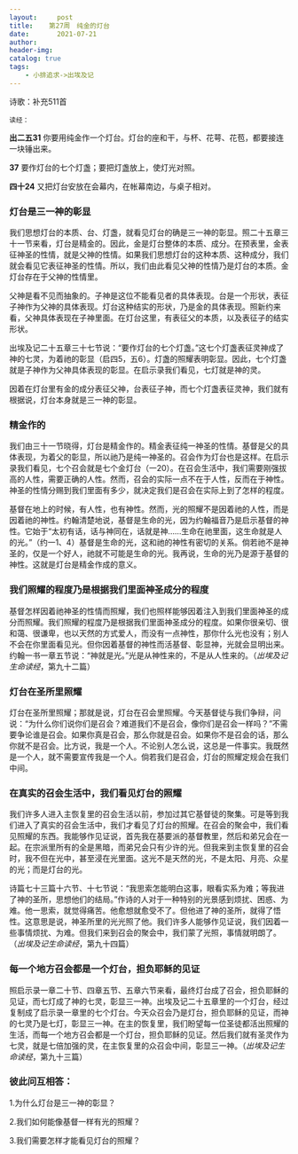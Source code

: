 ```yaml
---
layout:     post
title:    第27周　纯金的灯台
date:       2021-07-21
author:     
header-img: 
catalog: true
tags:
    - 小排追求->出埃及记
---
```


诗歌：补充511首

`读经：`

**出二五31**	你要用纯金作一个灯台。灯台的座和干，与杯、花萼、花苞，都要接连一块锤出来。

**37**	要作灯台的七个灯盏；要把灯盏放上，使灯光对照。

**四十24**	又把灯台安放在会幕内，在帐幕南边，与桌子相对。

### **灯台是三一神的彰显**

我们思想灯台的本质、台、灯盏，就看见灯台的确是三一神的彰显。照二十五章三十一节来看，灯台是精金的。因此，金是灯台整体的本质、成分。在预表里，金表征神圣的性情，就是父神的性情。如果我们思想灯台的这种本质、这种成分，我们就会看见它表征神圣的性情。所以，我们由此看见父神的性情乃是灯台的本质。金灯台存在于父神的性情里。

父神是看不见而抽象的。子神是这位不能看见者的具体表现。台是一个形状，表征子神作为父神的具体表现。灯台这种结实的形状，乃是金的具体表现。照新约来看，父神具体表现在子神里面。在灯台这里，有表征父的本质，以及表征子的结实形状。

出埃及记二十五章三十七节说：“要作灯台的七个灯盏。”这七个灯盏表征灵神成了神的七灵，为着祂的彰显（启四5，五6）。灯盏的照耀表明彰显。因此，七个灯盏就是子神作为父神具体表现的彰显。在启示录我们看见，七灯就是神的灵。

因着在灯台里有金的成分表征父神，台表征子神，而七个灯盏表征灵神，我们就有根据说，灯台本身就是三一神的彰显。

### **精金作的**

我们由三十一节晓得，灯台是精金作的。精金表征纯一神圣的性情。基督是父的具体表现，为着父的彰显，所以祂乃是纯一神圣的。召会作为灯台也是这样。在启示录我们看见，七个召会就是七个金灯台（一20）。在召会生活中，我们需要刚强拔高的人性，需要正确的人性。然而，召会的实际一点不在于人性，反而在于神性。神圣的性情分赐到我们里面有多少，就决定我们是召会在实际上到了怎样的程度。

基督在地上的时候，有人性，也有神性。然而，光的照耀不是因着祂的人性，而是因着祂的神性。约翰清楚地说，基督是生命的光，因为约翰福音乃是启示基督的神性。它始于“太初有话，话与神同在，话就是神……生命在祂里面，这生命就是人的光。”（约一1、4）基督是生命的光，这和祂的神性有密切的关系。倘若祂不是神圣的，仅是一个好人，祂就不可能是生命的光。我再说，生命的光乃是源于基督的神性。这就是灯台是精金作成的意义。

### **我们照耀的程度乃是根据我们里面神圣成分的程度**

基督怎样因着祂神圣的性情而照耀，我们也照样能够因着注入到我们里面神圣的成分而照耀。我们照耀的程度乃是根据我们里面神圣成分的程度。如果你很亲切、很和蔼、很谦卑，也以天然的方式爱人，而没有一点神性，那你什么光也没有；别人不会在你里面看见光。但你因着基督的神性而活基督、彰显神，光就会显明出来。约翰一书一章五节说：“神就是光。”光是从神性来的，不是从人性来的。（*出埃及记生命读经*，第九十二篇）

### **灯台在圣所里照耀**

灯台在圣所里照耀；那就是说，灯台在召会里照耀。今天基督徒与我们争辩，问说：“为什么你们说你们是召会？难道我们不是召会，像你们是召会一样吗？”不需要争论谁是召会。如果你真是召会，那么你就是召会。如果你不是召会的话，那么你就不是召会。比方说，我是一个人。不论别人怎么说，这总是一件事实。我既然是一个人，就不需要宣传我是一个人。倘若我们是召会，灯台的照耀定规会在我们中间。

### **在真实的召会生活中，我们看见灯台的照耀**

我们许多人进入主恢复里的召会生活以前，参加过其它基督徒的聚集。可是等到我们进入了真实的召会生活中，我们才看见了灯台的照耀。在召会的聚会中，我们看见照耀的东西。我能够作见证说，首先我在基要派的基督教里，然后和弟兄会在一起。在宗派里所有的全是黑暗，而弟兄会只有少许的光。但我来到主恢复里的召会时，我不但在光中，甚至浸在光里面。这光不是天然的光，不是太阳、月亮、众星的光；而是灯台的光。

诗篇七十三篇十六节、十七节说：“我思索怎能明白这事，眼看实系为难；等我进了神的圣所，思想他们的结局。”作诗的人对于一种特别的光景感到烦扰、困惑、为难。他一思索，就觉得痛苦。他愈想就愈受不了。但他进了神的圣所，就得了悟性。这意思是说，神圣所里的光光照了他。我们许多人能够作见证说，我们因着一些事情烦扰、为难。但我们来到召会的聚会中，我们蒙了光照，事情就明朗了。（*出埃及记生命读经*，第九十四篇）

### **每一个地方召会都是一个灯台，担负耶稣的见证**

照启示录一章二十节、四章五节、五章六节来看，最终灯台成了召会，担负耶稣的见证，而七灯成了神的七灵，彰显三一神。出埃及记二十五章里的一个灯台，经过复制成了启示录一章里的七个灯台。今天众召会乃是灯台，担负耶稣的见证，而神的七灵乃是七灯，彰显三一神。在主的恢复里，我们盼望每一位圣徒都活出照耀的生活，而每一个地方召会都是一个灯台，担负耶稣的见证。然后我们就有圣灵作为七灵，就是七倍加强的灵，在主恢复里的众召会中间，彰显三一神。（*出埃及记生命读经*，第九十三篇）

 

### **彼此问互相答：**

1.为什么灯台是三一神的彰显？

2.我们如何能像基督一样有光的照耀？

3.我们需要怎样才能看见灯台的照耀？